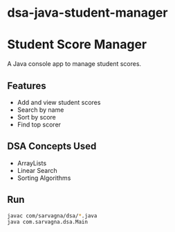 # dsa-java-student-manager
# Student Score Manager

A Java console app to manage student scores.

## Features
- Add and view student scores
- Search by name
- Sort by score
- Find top scorer

## DSA Concepts Used
- ArrayLists
- Linear Search
- Sorting Algorithms

## Run
```bash
javac com/sarvagna/dsa/*.java
java com.sarvagna.dsa.Main
